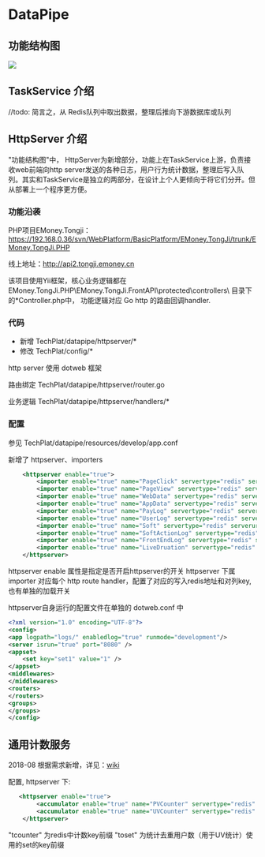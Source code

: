 # DataPipe 



## 功能结构图

![](http://ooyi4zkat.bkt.clouddn.com/arch.png)

## TaskService 介绍

//todo: 简言之，从 Redis队列中取出数据，整理后推向下游数据库或队列



## HttpServer 介绍

"功能结构图"中， HttpServer为新增部分，功能上在TaskService上游，负责接收web前端向http server发送的各种日志，用户行为统计数据，整理后写入队列。其实和TaskService是独立的两部分，在设计上个人更倾向于将它们分开。但从部署上一个程序更方便。

### 功能沿袭

PHP项目EMoney.Tongji： https://192.168.0.36/svn/WebPlatform/BasicPlatform/EMoney.TongJi/trunk/EMoney.TongJi.PHP

线上地址：http://api2.tongji.emoney.cn

该项目使用Yii框架，核心业务逻辑都在 EMoney.TongJi.PHP\EMoney.TongJi.FrontAPI\protected\controllers\ 目录下的*Controller.php中， 功能逻辑对应 Go http 的路由回调handler.

###  代码

- 新增 TechPlat/datapipe/httpserver/*
- 修改 TechPlat/config/*

http server 使用 dotweb 框架

路由绑定 TechPlat/datapipe/httpserver/router.go

业务逻辑 TechPlat/datapipe/httpserver/handlers/*

### 配置

参见 TechPlat/datapipe/resources/develop/app.conf

新增了 httpserver、importers

```xml
    <httpserver enable="true">
        <importer enable="true" name="PageClick" servertype="redis" serverurl="192.168.8.175:6379" toqueue="EMoney.Tongji:PageClickStringQueue"/>
        <importer enable="true" name="PageView" servertype="redis" serverurl="192.168.8.175:6379" toqueue="EMoney.Tongji:PageViewStringQueue"/>
        <importer enable="true" name="WebData" servertype="redis" serverurl="192.168.8.175:6379" toqueue="EMoney.Tongji:Data:WebDataStringQueue"/>
        <importer enable="true" name="AppData" servertype="redis" serverurl="192.168.8.175:6379" toqueue="EMoney.Tongji:Data:AppDataStringQueue"/>
        <importer enable="true" name="PayLog" servertype="redis" serverurl="192.168.8.175:6379" toqueue="EMoney.Tongji:Data:PayLogStringQueue"/>
        <importer enable="true" name="UserLog" servertype="redis" serverurl="192.168.8.175:6379" toqueue="EMoney.Tongji:Data:UserLogStringQueue"/>
        <importer enable="true" name="Soft" servertype="redis" serverurl="192.168.8.175:6379" toqueue="EMoney.Tongji:SoftLogStringQueue"/>
        <importer enable="true" name="SoftActionLog" servertype="redis" serverurl="192.168.8.175:6379" toqueue="EMoney.Tongji:SoftActionLogJsonQueue"/>
        <importer enable="true" name="FrontEndLog" servertype="redis" serverurl="192.168.8.175:6379" toqueue="EMoney.Tongji:FrontEndLogJsonQueue"/>
        <importer enable="true" name="LiveDruation" servertype="redis" serverurl="192.168.8.175:6379" toqueue="EMoney.Tongji:LiveDurationStringQueue"/>
    </httpserver>
```

httpserver enable 属性是指定是否开启httpserver的开关
httpserver 下属 importer 对应每个 http route handler，配置了对应的写入redis地址和对列key, 也有单独的加载开关

httpserver自身运行的配置文件在单独的 dotweb.conf 中

```xml
<?xml version="1.0" encoding="UTF-8"?>
<config>
<app logpath="logs/" enabledlog="true" runmode="development"/>
<server isrun="true" port="8080" />
<appset>
    <set key="set1" value="1" />
</appset>
<middlewares>
</middlewares>
<routers>
</routers>
<groups>
</groups>
</config>　

```
## 通用计数服务

2018-08 根据需求新增，详见：[wiki](http://git.emoney.cn/techplat/datapipe/wikis/common-counter)

配置, httpserver 下:

```xml
   <httpserver enable="true">
        <accumulator enable="true" name="PVCounter" servertype="redis" serverurl="172.28.1.118:6379" tocounter="EMoney.DataPipe:Counter"/>
        <accumulator enable="true" name="UVCounter" servertype="redis" serverurl="172.28.1.118:6379" tocounter="EMoney.DataPipe:Counter" toset="EMoney.DataPipe:UserSet"/>
    </httpserver>
```

"tcounter" 为redis中计数key前缀
"toset" 为统计去重用户数（用于UV统计）使用的set的key前缀
